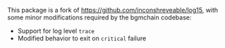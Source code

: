 This package is a fork of https://github.com/inconshreveable/log15, with some
minor modifications required by the bgmchain codebase:

 * Support for log level `trace`
 * Modified behavior to exit on `critical` failure
